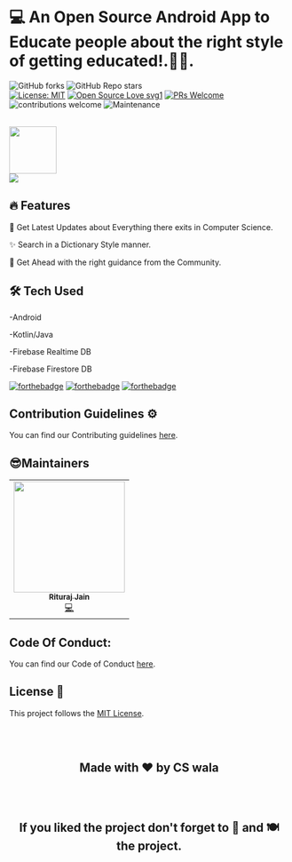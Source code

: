 
# 💻 An Open Source Android App to Educate people about the right style of getting educated!.📰🔥.

![GitHub forks](https://img.shields.io/github/forks/CSwala/CSwala-website) 
![GitHub Repo stars](https://img.shields.io/github/stars/CSwala/CSwala-website)
<br>
[![License: MIT](https://img.shields.io/badge/License-MIT-yellow.svg)](https://opensource.org/licenses/MIT) 
[![Open Source Love svg1](https://badges.frapsoft.com/os/v1/open-source.svg?v=103)](https://github.com/ellerbrock/open-source-badges/) 
[![PRs Welcome](https://img.shields.io/badge/PRs-welcome-brightgreen.svg?style=flat-square)](http://makeapullrequest.com) 
![contributions welcome](https://img.shields.io/static/v1.svg?label=Contributions&message=Welcome&color=0059b3&style=flat-square) 
![Maintenance](https://img.shields.io/maintenance/yes/2021)

<br>
<a href='https://play.google.com/store/apps/details?id=com.cswala.android'><img align='center' height='85' src='https://play.google.com/intl/en_us/badges/static/images/badges/en_badge_web_generic.png'></a>
<br>
<img align='center'  src='https://github.com/CSwala/CSwala-android/blob/main/images/ss.jpg'>
<br>





## 🔥 Features

📰 Get Latest Updates about Everything there exits in Computer Science.

✨ Search in a Dictionary Style manner.

🚀 Get Ahead with the right guidance from the Community.

## 🛠 Tech Used

-Android

-Kotlin/Java

-Firebase Realtime DB

-Firebase Firestore DB

[![forthebadge](https://forthebadge.com/images/badges/built-by-developers.svg)](https://forthebadge.com)
[![forthebadge](https://forthebadge.com/images/badges/uses-git.svg)](https://forthebadge.com)
[![forthebadge](https://forthebadge.com/images/badges/built-with-love.svg)](https://forthebadge.com)



## Contribution Guidelines ⚙️
You can find our Contributing guidelines [here](https://github.com/CSwala/CSwala-android/blob/main/CONTRIBUTING.md).

## 😎Maintainers
<table>
  <tbody><tr>
    <td align="center"><a href="https://github.com/riturajjain2000"><img alt="" src="https://avatars.githubusercontent.com/riturajjain2000" width="200px;"><br><sub><b> Rituraj Jain </b></sub></a><br><a href="https://github.com/CSwala/CSwala-android/commits?author=riturajjain2000" title="Code">💻 </a></td> </a></td>

     
    
  </tr>
</tbody></table>

## Code Of Conduct:

You can find our Code of Conduct [here](https://github.com/CSwala/CSwala-android/blob/main/CODE_OF_CONDUCT.md).

## License 📝 

This project follows the [MIT License](https://choosealicense.com/licenses/mit/).



<br>
<br>
<h2 align="center">Made with ❤ by CS wala</h2>

<br>
<br> 
<h2 align="center">If you liked the project don't forget to 🌟 and 🍽 the project.</h2>
